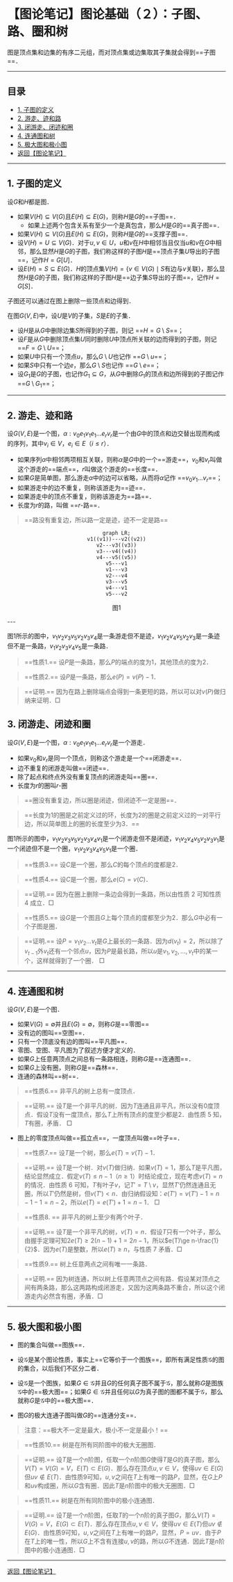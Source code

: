 # 【图论笔记】图论基础（２）：子图、路、圈和树

图是顶点集和边集的有序二元组，而对顶点集或边集取其子集就会得到==子图==．

---

## 目录

+ <a href="#1">1. 子图的定义</a>
+ <a href="#2">2. 游走、迹和路</a>
+ <a href="#3">3. 闭游走、闭迹和圈</a>
+ <a href="#4">4. 连通图和树</a>
+ <a href="#5">5. 极大图和极小图</a>
+ <a href="/html/notes/graph-theory/graph-theory.html"> 返回【图论笔记】 </a>

---

## <a name="1"> 1. 子图的定义 </a>

设$G$和$H$都是图．
+ 如果$V(H)\subseteq V(G)$且$E(H)\subseteq E(G)$，则称$H$是$G$的==子图==．
    - 如果上述两个包含关系有至少一个是真包含，那么$H$是$G$的==真子图==．
+ 如果$V(H)\subseteq V(G)$且$E(H)\subseteq E(G)$，则称$H$是$G$的==支撑子图==．
+ 设$V(H)=U\subseteq V(G)$．对于$u,v\in U$，$u$和$v$在$H$中相邻当且仅当$u$和$v$在$G$中相邻，那么显然$H$是$G$的子图，我们称这样的子图$H$是==顶点子集$U$导出的子图==，记作$H=G[U]$．
+ 设$E(H)=S\subseteq E(G)$．$H$的顶点集$V(H)=\{v\in V(G)\mid S$有边与$v$关联$\}$，那么显然$H$是$G$的子图，我们称这样的子图$H$是==边子集$S$导出的子图==，记作$H=G[S]$．

子图还可以通过在图上删除一些顶点和边得到．

在图$G(V,E)$中，设$U$是$V$的子集，$S$是$E$的子集．
+ 设$H$是从$G$中删除边集$S$所得到的子图，则记 ==$H=G\setminus S$==；
+ 设$F$是从$G$中删除顶点集$U$同时删除$U$中顶点所关联的边而得到的子图，则记 ==$F=G\setminus U$==；
+ 如果$U$中只有一个顶点$u$，那么$G\setminus U$也记作 ==$G\setminus u$==；
+ 如果$S$中只有一个边$e$，那么$G\setminus S$也记作 ==$G\setminus e$==；
+ 设$G_1$是$G$的子图，也记作$G_1\subseteq G$，从$G$中删除$G_1$的顶点和边所得到的子图记作 ==$G\setminus G_1$==；

---

## <a name="2"> 2. 游走、迹和路 </a>

设$G(V,E)$是一个图，$\alpha:v_0e_1v_1e_1\dots e_rv_r$是一个由$G$中的顶点和边交替出现而构成的序列，其中$v_i\in V$，$e_i\in E$（$i\le r$）．
+ 如果序列$\alpha$中相邻两项相互关联，则称$\alpha$是$G$中的一个==游走==，$v_0$和$v_r$叫做这个游走的==端点==，$r$叫做这个游走的==长度==．
+ 如果$G$是简单图，那么游走$\alpha$中的边可以省略，从而将$\alpha$记作 ==$v_0v_1\dots v_r$==；
+ 如果游走中的边不重复，则称该游走为==迹==．
+ 如果游走中的顶点不重复，则称该游走为==路==．
+ 长度为$r$的路，叫做 ==$r$-路==．

> ==路没有重复边，所以路一定是迹，迹不一定是路==
<center>

```mermaid
graph LR;
v1((v1))---v2((v2))
v2---v3((v3))
v3---v4((v4))
v4---v5((v5))
v5---v1
v1---v3
v2---v4
v3---v5
v4---v1
v5---v2
```

图1
</center>
---

图1所示的图中，$v_1v_2v_3v_5v_2v_3v_4$是一条游走但不是迹，$v_1v_2v_4v_5v_2v_3$是一条迹但不是一条路，$v_1v_2v_3v_4v_5$是一条路．

> ==性质1.== 设$P$是一条路，那么$P$的端点的度为$1$，其他顶点的度为$2$．

> ==性质2.== 设$P$是一条路，那么$e(P)=v(P)-1$．

> ==证明.== 因为在路上删除端点会得到一条更短的路，所以可以对$v(P)$做归纳来证明．$\Box$

## <a name="3"> 3. 闭游走、闭迹和圈 </a>

设$G(V,E)$是一个图，$\alpha:v_0e_1v_1e_1\dots e_rv_r$是一个游走．
+ 如果$v_0$和$v_r$是同一个顶点，则称这个游走是一个==闭游走==．
+ 边不重复的闭游走叫做==闭迹==．
+ 除了起点和终点外没有重复顶点的闭游走叫==圈==．
+ 长度为$r$的圈叫$r$-圈

> ==圈没有重复边，所以圈是闭迹，但闭迹不一定是圈==．

> ==长度为1的圈是之前定义过的环，长度为2的圈是之前定义过的一对平行边，所以简单图上的圈的长度至少为$3$．==

图1所示的图中，$v_1v_2v_3v_5v_2v_3v_4v_1$是一个闭游走但不是闭迹，$v_1v_2v_4v_5v_2v_3v_1$是一个闭迹但不是一个圈，$v_1v_2v_3v_4v_5v_1$是一个圈．

> ==性质3.== 设$C$是一个圈，那么$C$的每个顶点的度都是$2$．

> ==性质4.== 设$C$是一个圈，那么$e(C)=v(C)$．

> ==证明.== 因为在圈上删除一条边会得到一条路，所以由性质 2 可知性质 4 成立．$\Box$

> ==性质5.== 设$G$是一个图且$G$上每个顶点的度都至少为$2$．那么$G$中必有一个子图是圈．

> ==证明.== 设$P=v_1v_2\dots v_t$是$G$上最长的一条路．因为$d(v_t)=2$，所以除了$v_{t-1}$外$v_t$还有一个邻点$u$，因为$P$是最长路，所以$u$是$v_1,v_2,\dots,v_t$中的某一个，这样就得到了一个圈． $\Box$

---

## <a name="4"> 4. 连通图和树 </a>

设$G(V,E)$是一个图．

+ 如果$V(G)=\emptyset$并且$E(G)=\emptyset$，则称$G$是==零图==
+ 没有边的图叫==空图==．
+ 只有一个顶底没有边的图叫==平凡图==．
+ 零图、空图、平凡图为了叙述方便才定义的．
+ 如果$G$上任意两顶点之间总有一条路相连，则称$G$是==连通图==．
+ 如果$G$上没有圈，则称$G$是==森林==．
+ 连通的森林叫==树==．

> ==性质6.== 非平凡的树上总有一度顶点．

> ==证明.== 设$T$是一个非平凡的树．因为$T$连通且非平凡，所以没有$0$度顶点．假设$T$没有一度顶点，那么$T$上所有顶点的度至少都是$2$．由性质 5 知，$T$有圈，矛盾． $\Box$

+ 图上的零度顶点叫做==孤立点==，一度顶点叫做==叶子==．

> ==性质7.== 设$T$是一个树，那么$e(T)=v(T)-1$．

> ==证明.== 设$T$是一个树．对$v(T)$做归纳．如果$v(T)=1$，那么$T$是平凡图，结论显然成立．假定$v(T)\le n-1$（$n\ge1$）时结论成立，现在考虑$v(T)=n$的情况．由性质 6 可知，$T$有叶子$v$，记$T'=T\setminus v$，显然$T'$仍然连通且无圈，所以$T'$仍然是树，但$v(T')<n$．由归纳假设知：$e(T')=v(T')-1=n-1-1=n-2$，所以$e(T)=e(T')+1=n-1$． $\Box$

> ==性质8. == 非平凡的树上至少有两个叶子．

> ==证明.== 设$T$是一个非平凡的树，$v(T)=n$．假设$T$只有一个叶子，那么由握手定理可知$2e(T)\ge 2(n-1)+1=2n-1$，所以$e(T)\ge n-\frac{1}{2}$．因为$e(T)$是整数，所以$e(T)\ge n$，与性质 7 矛盾．$\Box$

> ==性质9.== 树上任意两点之间有唯一一条路．

> ==证明.== 因为树连通，所以树上任意两顶点之间有路．假设某对顶点之间有两条路，那么这两路构成闭游走，又因为这两条路不重合，所以这个闭游走内必然含有圈，矛盾．$\Box$

---

## <a name="5"> 5. 极大图和极小图 </a>

+ 图的集合叫做==图族==．
+ 设$\mathcal{G}$是某个图论性质，事实上==它等价于一个图族==，即所有满足性质$\mathcal{G}$的图的集合，以后我们不区分二者．

+ 设$\mathcal{G}$是一个图族，如果$G\in\mathcal{G}$并且$G$的任何真子图不属于$\mathcal{G}$，那么就称$G$是图族$\mathcal{G}$中的==极大图==；如果$G\in\mathcal{G}$并且任何以$G$为真子图的图都不属于$\mathcal{G}$，那么就称$G$是$\mathcal{G}$中的==极大图==．
+ 图$G$的极大连通子图叫做$G$的==连通分支==．

> 注意：==极大不一定是最大，极小不一定是最小！==

> ==性质10.== 树是在所有同阶图中的极大无圈图．

> ==证明.== 设$T$是一个$n$阶图，任取一个$n$阶图$G$使得$T$是$G$的真子图，那么$V(T)=V(G)=V$，$E(T)\subset E(G)$．那么存在顶点$u,v\in V$，使得$uv\in E(G)$但$uv\not\in E(T)$．由性质9可知，$u,v$之间在$T$上有唯一的路$P$，显然，在$G$上$P$和$uv$构成圈，所以$G$含有圈．因此$T$是$n$阶图中的极大无圈图．$\Box$

> ==性质11.== 树是在所有同阶图中的极小连通图．

> ==证明.== 设$T$是一个$n$阶图，任取$T$的一个$n$阶的真子图$G$，那么$V(T)=V(G)=V$，$E(G)\subset E(T)$．那么存在顶点$u,v\in V$，使得$uv\in E(T)$但$uv\not\in E(G)$．由性质9可知，$u,v$之间在$T$上有唯一的路$P$，显然，$P=uv$．由于$P$在$T$上的唯一性，所以$G$上不含有连接$u,v$的路，所以$G$不连通．因此$T$是$n$阶图中的极小连通图．$\Box$

---

<a href="/html/notes/graph-theory/graph-theory.html"> 返回【图论笔记】 </a>

